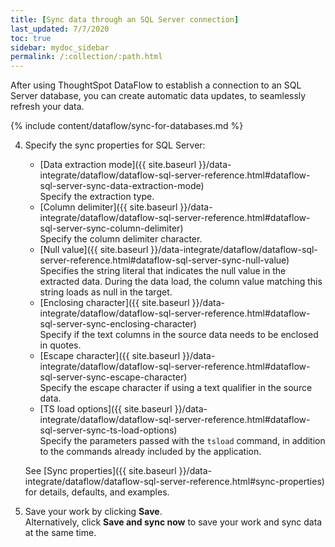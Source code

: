 ```yaml
---
title: [Sync data through an SQL Server connection]
last_updated: 7/7/2020
toc: true
sidebar: mydoc_sidebar
permalink: /:collection/:path.html
---
```

After using ThoughtSpot DataFlow to establish a connection to an SQL Server database, you can create automatic data updates, to seamlessly refresh your data.

{% include content/dataflow/sync-for-databases.md %}

4. Specify the sync properties for SQL Server:

   * [Data extraction mode]({{ site.baseurl }}/data-integrate/dataflow/dataflow-sql-server-reference.html#dataflow-sql-server-sync-data-extraction-mode)<br/>Specify the extraction type.
   * [Column delimiter]({{ site.baseurl }}/data-integrate/dataflow/dataflow-sql-server-reference.html#dataflow-sql-server-sync-column-delimiter)<br/>Specify the column delimiter character.
   * [Null value]({{ site.baseurl }}/data-integrate/dataflow/dataflow-sql-server-reference.html#dataflow-sql-server-sync-null-value)<br/>Specifies the string literal that indicates the null value in the extracted data. During the data load, the column value matching this string loads as null in the target.
   * [Enclosing character]({{ site.baseurl }}/data-integrate/dataflow/dataflow-sql-server-reference.html#dataflow-sql-server-sync-enclosing-character)<br/>Specify if the text columns in the source data needs to be enclosed in quotes.
   * [Escape character]({{ site.baseurl }}/data-integrate/dataflow/dataflow-sql-server-reference.html#dataflow-sql-server-sync-escape-character)<br/>Specify the escape character if using a text qualifier in the source data.
   * [TS load options]({{ site.baseurl }}/data-integrate/dataflow/dataflow-sql-server-reference.html#dataflow-sql-server-sync-ts-load-options)<br/>Specify the parameters passed with the <code>tsload</code> command, in addition to the commands already included by the application.

   See [Sync properties]({{ site.baseurl }}/data-integrate/dataflow/dataflow-sql-server-reference.html#sync-properties) for details, defaults, and examples.

5. Save your work by clicking **Save**.<br/>Alternatively, click **Save and sync now** to save your work and sync data at the same time.
